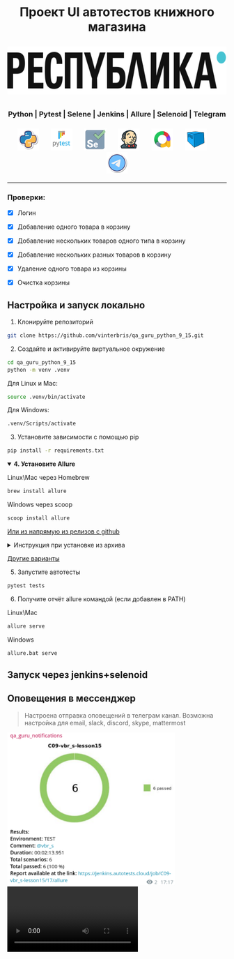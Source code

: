 <h1 align="center">Проект UI автотестов книжного магазина
<p align="center">
<a href="respublica.ru"> <img src="readme_resources/respublica_logo.svg" width="" height="110"> </a> </h1>


<h3 align="center">Python | Pytest | Selene | Jenkins | Allure | Selenoid | Telegram</h3>
<h3 align="center">
<img height="50" src="readme_resources/icons/Python.png"/>      &nbsp;&nbsp;&nbsp;&nbsp;&nbsp;
<img height="50" src="readme_resources/icons/Pytest.svg"/>      &nbsp;&nbsp;&nbsp;&nbsp;&nbsp;
<img height="50" src="readme_resources/icons/selene.png"/>      &nbsp;&nbsp;&nbsp;&nbsp;&nbsp;
<img height="50" src="readme_resources/icons/jenkins.png"/>     &nbsp;&nbsp;&nbsp;&nbsp;&nbsp;
<img height="50" src="readme_resources/icons/allure.png"/>      &nbsp;&nbsp;&nbsp;&nbsp;&nbsp;
<img height="50" src="readme_resources/icons/Selenoid.svg"/>    &nbsp;&nbsp;&nbsp;&nbsp;&nbsp;
<img height="50" src="readme_resources/icons/telegram.png"/>
</h3>



---

### Проверки:
- [x] Логин
- [x] Добавление одного товара в корзину
- [x] Добавление нескольких товаров одного типа в корзину
- [x] Добавление нескольких разных товаров в корзину
- [x] Удаление одного товара из корзины
- [x] Очистка корзины


## Настройка и запуск локально

1. Клонируйте репозиторий

```bash
git clone https://github.com/vinterbris/qa_guru_python_9_15.git
```

2. Создайте и активируйте виртуальное окружение

```bash
cd qa_guru_python_9_15
python -m venv .venv
```
Для Linux и Mac:
```bash
source .venv/bin/activate
```
Для Windows:
```bash
.venv/Scripts/activate
```

3. Установите зависимости с помощью pip

```bash
pip install -r requirements.txt
```

<details open>
  <summary><b>4. Установите Allure</b></summary>

Linux\Mac через Homebrew
```bash
brew install allure
```

Windows через scoop
```bash
scoop install allure
```


[Или из напрямую из релизов с github](https://github.com/allure-framework/allure2/releases)

<details>
    <summary>Инструкция при установке из архива</summary>

1. Скачать последнюю версию под свою систему 
2. Разархивировать в корень проекта
3. Папку (например `allure-2.27.0`) переименовываем в `allure`
4. Аллюр из архива готов, теперь запускать отчет можно из корня проекта командой:

Linux\Mac: 
```bash
allure/bin/allure serve
```

Win: 
```bash
allure/bin/allure.bat serve
```

</details>

[Другие варианты](https://allurereport.org/docs/gettingstarted-installation/)

</details>


5. Запустите автотесты

```bash
pytest tests
```

6. Получите отчёт allure командой (если добавлен в PATH)  

Linux\Mac

```bash
allure serve
```
Windows
```bash
allure.bat serve
```



## Запуск через jenkins+selenoid


## Оповещения в мессенджер



> Настроена отправка оповещений в телеграм канал. Возможна настройка для email, slack, discord, skype, mattermost

<img src="readme_resources/telegram.png" height="350"/>

<video src="readme_resources/selenoid_video.mp4" height=""/>

https://github.com/vinterbris/qa_guru_python_9_15/blob/master/readme_resources/selenoid_video.mp4
